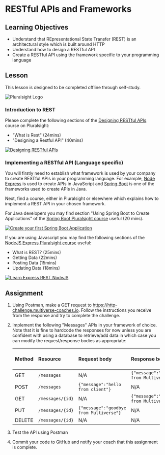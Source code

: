 # RESTful APIs and Frameworks

## Learning Objectives

* Understand that REpresentational State Transfer (REST) is an architectural style which is built around HTTP
* Understand how to design a RESTful API
* Create a RESTful API using the framework specific to your programming language

## Lesson
This lesson is designed to be completed offline through self-study.

![Pluralsight Logo](https://www.pluralsight.com/content/dam/pluralsight/blog/2015/10/pluralsight-new-brand/wp/img/60885_PS_Inline_01.jpg)

### Introduction to REST
Please complete the following sections of the [Designing RESTful APIs](https://app.pluralsight.com/library/courses/designing-restful-web-apis/table-of-contents) course on Pluralsight:

* "What is Rest" (24mins)
* "Designing a Restful API" (40mins)

[![Designing RESTful APIs](https://user-images.githubusercontent.com/4499581/126299566-9dc6015a-8bc9-4d92-9756-e933623ac96a.png)](https://app.pluralsight.com/library/courses/designing-restful-web-apis/table-of-contents)


### Implementing a RESTful API (Language specific)
You will firstly need to establish what framework is used by your company to create RESTful APIs in your programming language. For example, [Node Express](https://expressjs.com/) is used to create APIs in JavaScript and [Spring Boot](https://spring.io/projects/spring-boot) is one of the frameworks used to create APIs in Java.

Next, find a course, either in Pluralsight or elsewhere which explains how to implement a REST API in your chosen framework.

For Java developers you may find section "Using Spring Boot to Create Applications" of the [Spring Boot Pluralsight course](https://app.pluralsight.com/library/courses/creating-first-spring-boot-application/table-of-contents) useful (20 mins).

[![Create your first Spring Boot Application](https://user-images.githubusercontent.com/4499581/126299591-51c01833-0e51-4319-9fe5-081adcfb9f05.png)](https://app.pluralsight.com/library/courses/creating-first-spring-boot-application/table-of-contents)

If you are using Javascript you may find the following sections of the [NodeJS Express Pluralsight course](https://app.pluralsight.com/library/courses/node-js-express-rest-web-services-update/table-of-contents) useful:
* What is REST? (25mins)
* Getting Data (22mins)
* Posting Data (15mins)
* Updating Data (18mins)

[![Learn Express REST NodeJS](https://user-images.githubusercontent.com/4499581/126299605-cfd03909-e202-4c3a-9759-ee15e0d8732d.png)](https://app.pluralsight.com/library/courses/node-js-express-rest-web-services-update/table-of-contents)


## Assignment
1. Using Postman, make a GET request to https://http-challenge.multiverse-coaches.io. Follow the instructions you receive from the response and try to complete the challenge.

1. Implement the following "Messages" APIs in your framework of choice. Note that it is fine to hardcode the responses for now unless you are confident with using a database to retrieve/add data in which case you can modify the request/response bodies as appropriate:

     |Method|Resource|Request body|Response body|Response status code|
     |:-----|:-------|:-----------|:------------|:-------------------|
     |GET|`/messages`|N/A|`{"message":"hello from Multiverse"}`|200|
     |POST|`/messages`|`{"message":"hello from client"}`|N/A|201|
     |GET|`/messages/{id}`|N/A|`{"message":"hello from Multiverse"}`|200|
     |PUT|`/messages/{id}`|`{"message":"goodbye from Multiverse"}`|N/A|200|
     |DELETE|`/messages/{id}`|N/A|N/A|200|

1. Test the API using Postman

1. Commit your code to GitHub and notify your coach that this assignment is complete.
